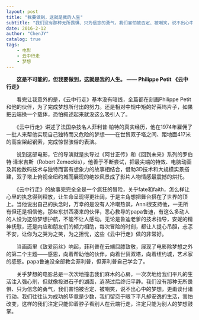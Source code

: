 ```yaml
---
layout: post
title: "我要做到，这就是我的人生"
subtitle: "我们没有那种无所畏惧、只为信念的勇气，我们害怕被否定、被嘲笑，说不出心中的梦想，更甭谈付诸行动。我们往往认为成功的毕竟是少数，我们留恋于眼下平凡却安逸的生活，害怕改变，这样的我们注定只能仰着脖子看别人在云端行走，注定只能为别人的梦想鼓掌。"
date: 2016-2-12
author: "ChenJY"
catalog: true
tags: 
    - 电影
    - 云中行走
    - 梦想 
---
```


　　__这是不可能的，但我要做到，这就是我的人生。 —— Philippe Petit 《云中行走》__

　　看完让我意外的是，《云中行走》基本没有暗线，全篇都在刻画Philippe Petit和他的伙伴，为了完成梦想所付出的努力。还是相对中规中矩的好莱坞片子，如果把云端换一个载体，恐怕叙述起来就没这么吸引人了。

　　《云中行走》讲述了法国杂技名人菲利普·帕特的真实经历，他在1974年雇佣了一批人来帮他实现自己独特而又危险的梦想——在世贸双子塔之间、距地面417米的高空架起钢索，完成惊世骇俗的表演。

　　说到这部电影，它的导演就是执导过《阿甘正传》和《回到未来》系列的罗伯特·泽米吉斯（Robert Zemeckis），他善于不断尝试，把最尖端的特效、电脑动画及其他数码技术与独特而富有想象力的故事相结合，借助3D技术和大规模实景搭建，双子塔上俯视全纽约城而展现的绝妙风景成了影片人物情感最震撼的烘托。

　　《云中行走》的故事完完全全是一个疯狂的冒险，关乎fate和faith，怎么样让心里的执念得到释放，让生命呈现得更壮阔，于是主角想把舞台搭在了世界的顶上。当他说出自己的执念时，万幸的是没有人冷嘲热讽，Anni很支持他，一无所有但还是相信他，那些东拼西凑来的伙伴，悉心教导的papa鲁迪，有这么多动人的人设为这份梦想护航，不能不让人感动。无论是鲁迪老爹的技术指导，安妮的精神抚慰，还是内应和朋友们的倾力相助，每次冒险的时刻，都让人提心吊胆，忐忑不安，让你为之哭为之笑，为之担忧，这些《云中行走》做的非常好。

　　当画面里《致爱丽丝》响起，菲利普在云端屈膝致敬，展现了电影除梦想之外的第二个主题——感恩，向着帮助他的伙伴，向着世贸双塔，向着纽约城，艺术家的感恩。papa鲁迪没全部教会菲利普，但菲利普自己学会了。

　　关乎梦想的电影总是一次次地撞击我们麻木的心房，一次次地给我们平凡的生活注入强心剂，但就像投进石子的湖面，涟漪过后终归平静。我们没有那种无所畏惧、只为信念的勇气，我们害怕被否定、被嘲笑，说不出心中的梦想，更甭谈付诸行动。我们往往认为成功的毕竟是少数，我们留恋于眼下平凡却安逸的生活，害怕改变，这样的我们注定只能仰着脖子看别人在云端行走，注定只能为别人的梦想鼓掌。